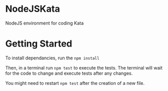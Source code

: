 # NodeJSKata
NodeJS environment for coding Kata

# Getting Started

To install dependancies, run the `npm install`

Then, in a terminal run `npm test` to execute the tests.
The terminal will wait for the code to change and execute tests after any changes.

You might need to restart `npm test` after the creation of a new file.
